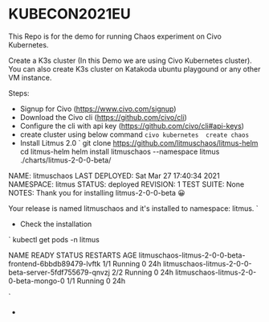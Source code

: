 # KUBECON2021EU
This Repo is for the demo for running Chaos experiment on Civo Kubernetes.

Create a K3s cluster (In this Demo we are using Civo Kubernetes cluster). You can also create K3s cluster on Katakoda ubuntu playgound or any other VM instance. 

Steps:
- Signup for Civo (https://www.civo.com/signup)
- Download the Civo cli (https://github.com/civo/cli)
- Configure the cli with api key (https://github.com/civo/cli#api-keys)
- create cluster using below command
`civo kubernetes  create chaos`
- Install Litmus 2.0 
`
git clone https://github.com/litmuschaos/litmus-helm
cd litmus-helm
helm install litmuschaos  --namespace litmus ./charts/litmus-2-0-0-beta/

NAME: litmuschaos
LAST DEPLOYED: Sat Mar 27 17:40:34 2021
NAMESPACE: litmus
STATUS: deployed
REVISION: 1
TEST SUITE: None
NOTES:
Thank you for installing litmus-2-0-0-beta 😀

Your release is named litmuschaos and it's installed to namespace: litmus.
`
- Check the installation 

`
kubectl get pods -n litmus

NAME                                                      READY   STATUS    RESTARTS   AGE
litmuschaos-litmus-2-0-0-beta-frontend-6bbdb89479-lvftk   1/1     Running   0          24h
litmuschaos-litmus-2-0-0-beta-server-5fdf755679-qnvzj     2/2     Running   0          24h
litmuschaos-litmus-2-0-0-beta-mongo-0                    1/1     Running   0          24h

`

- 
